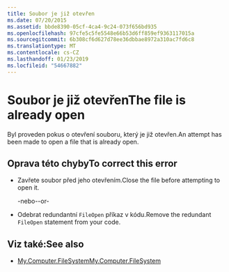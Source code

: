 ```yaml
---
title: Soubor je již otevřen
ms.date: 07/20/2015
ms.assetid: bbde8390-05cf-4ca4-9c24-073f656bd935
ms.openlocfilehash: 97cfe5c5fe5548e66b53d6ff859ef9363117015a
ms.sourcegitcommit: 6b308cf6d627d78ee36dbbae8972a310ac7fd6c8
ms.translationtype: MT
ms.contentlocale: cs-CZ
ms.lasthandoff: 01/23/2019
ms.locfileid: "54667882"
---
```

# <a name="the-file-is-already-open"></a><span data-ttu-id="3c560-102">Soubor je již otevřen</span><span class="sxs-lookup"><span data-stu-id="3c560-102">The file is already open</span></span>
<span data-ttu-id="3c560-103">Byl proveden pokus o otevření souboru, který je již otevřen.</span><span class="sxs-lookup"><span data-stu-id="3c560-103">An attempt has been made to open a file that is already open.</span></span>  
  
## <a name="to-correct-this-error"></a><span data-ttu-id="3c560-104">Oprava této chyby</span><span class="sxs-lookup"><span data-stu-id="3c560-104">To correct this error</span></span>  
  
-   <span data-ttu-id="3c560-105">Zavřete soubor před jeho otevřením.</span><span class="sxs-lookup"><span data-stu-id="3c560-105">Close the file before attempting to open it.</span></span>  
  
     <span data-ttu-id="3c560-106">-nebo-</span><span class="sxs-lookup"><span data-stu-id="3c560-106">-or-</span></span>  
  
-   <span data-ttu-id="3c560-107">Odebrat redundantní `FileOpen` příkaz v kódu.</span><span class="sxs-lookup"><span data-stu-id="3c560-107">Remove the redundant `FileOpen` statement from your code.</span></span>  
  
## <a name="see-also"></a><span data-ttu-id="3c560-108">Viz také:</span><span class="sxs-lookup"><span data-stu-id="3c560-108">See also</span></span>

- [<span data-ttu-id="3c560-109">My.Computer.FileSystem</span><span class="sxs-lookup"><span data-stu-id="3c560-109">My.Computer.FileSystem</span></span>](xref:Microsoft.VisualBasic.FileIO.FileSystem)

